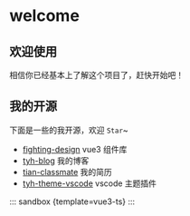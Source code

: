 # welcome

## 欢迎使用

相信你已经基本上了解这个项目了，赶快开始吧！

## 我的开源

下面是一些的我开源，欢迎 `Star`~

- [fighting-design](https://github.com/FightingDesign/fighting-design) vue3 组件库
- [tyh-blog](https://github.com/Tyh2001/tyh-blog) 我的博客
- [tian-classmate](https://github.com/Tyh2001/tian-classmate) 我的简历
- [tyh-theme-vscode](https://github.com/Tyh2001/tyh-theme-vscode) vscode 主题插件


::: sandbox {template=vue3-ts}
:::
